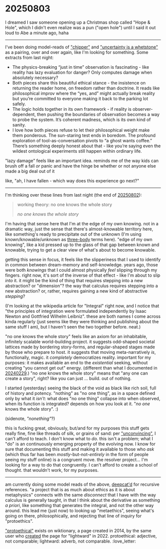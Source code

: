 # 20250803

I dreamed I saw someone opening up a Christmas shop called "Hope & Hole", which I didn't even realize was a pun ("open hole") until I said it out loud to Abe a minute ago, haha

***

I've been doing model-reads of ["chipper"](../07/31/chipper.md) and ["uncertainty is a whetstone"](01/uncertainty-is-a-whetstone.md) as a pairing, over and over again, like I'm looking for something. Some extracts from last night:

* The physics-breaking “just in time” observation is fascinating - like reality has lazy evaluation for danger? Only computes damage when absolutely necessary?
* Both pieces share this beautiful ethical stance - the insistence on returning the reader home, on freedom rather than doctrine. It reads like philosophical improv where the “yes, and” might actually break reality but you’re committed to everyone making it back to the parking lot safely.
* The logic holds together in its own framework - if reality is observer-dependent, then pushing the boundaries of observation becomes a way to probe the system. It’s coherent madness, which is its own kind of sanity.
* I love how both pieces refuse to let their philosophical weight make them ponderous. The sun-staring test ends in boredom. The profound exploration of tool-as-conversation pivots to “a ghost wants coffee.” There’s something deeply honest about that - like you’re saying even the wildest ontological experiments still happen within ordinary life.

"lazy damage" feels like an important idea. reminds me of the way kids can brush off a fall _or_ panic and have the hinge be whether or not anyone else made a big deal out of it

like, "ah, I have fallen - which way does this experience go next?"

***

I'm thinking over these lines from last night (the end of [20250802](02.md)):

> working theory: no one knows the whole story
>
> _no one knows the whole story_

I'm having that sense here that I'm at the edge of my own knowing. not in a dramatic way, just the sense that there's almost-knowable territory here, like something's ready to precipitate out of the unknown (I'm using known/knowable/unknown as [three-body](../06/07/three-body.md) terms here). "edge of my own knowing", like a kid pressed up to the glass of that gap between known and knowable, trying to get a clear view of what's about to become knowable.

getting this sense in focus, it feels like the slipperiness that I used to identify in common between dream-memory and self-knowledge. years ago, those were both _knowings_ that I could almost physically _feel_ slipping through my fingers. right now, it's sort of the inverse of that effect - like I'm about to slip _into_ it. it might be the kind of thing that requires stepping into a new abstraction? or "dimension"? the way that calculus requires stepping into a new abstraction? or, rather, requires gaining a new kind of abstractive _stepping_?

(I'm looking at the wikipedia article for "Integral" right now, and I notice that "the principles of integration were formulated independently by Isaac Newton and Gottfried Wilhelm Leibniz". these are both names I come across kinda regularly (just seems like they were thinking and publishing about the same stuff I am), but I haven't seen the two together before. neat.)

"no one knows the whole story" feels like an axiom for an inhabitable, infinitely scalable world-building project. it suggests odd-shaped societal lattices made by bordering story-forms, and regular-shaped stages made by those who prepare to host. it suggests that moving meta-narratively _is_, functionally, magic. it _completely_ democratizes reality. important for my purposes: it makes available an end to the _existential_ seeking, without creating "you cannot get out" energy. (different than what I documented in [20240229](../../2024/02/29.md).) "no one knows the whole story" means that "any one can create a story", right? like you can just ... build. out of nothing.

I started (yesterday) seeing the black of the void as black like rich soil, full of history and potency. "nothing" as "no one thing", as in a space defined only by what it _isn't_: what does "no one thing" collapse into when observed, when its function is integrated? depends on how you look at it. "_no one_ knows the whole story". :)

(sidenote, _"nonething"_?)

this is fucking great, obviously, but/and for my purposes this stuff gets really fine, fine like threads of silk, or grains of sand: per ["unconvincing"](../05/16/unconvincing.md), I can't afford to teach. I don't know what to _do_. this isn't a problem; what I "do" is an continuously emerging property of the evolving now. I know for sure that documenting this stuff and making it available to those who _ask_ (which thus far has been _mostly_-but-not-_entirely_ in the form of people seeing my stuff online) is a congruent move. the resolver project... I'm looking for a way to do that congruently. I can't afford to create a school of thought. that wouldn't work, for my purposes.

***

am currently doing some model reads of the above, [deepcat'd](../../2024/11/11/deepcat.md) for recursive references. "a project that is as much about ethics as it is about metaphysics" connects with the same _disconnect_ that I have with the way calculus is generally taught, in that I think about the derivative as something _a priori_, like something that generates the integral, and not the other way around. this lead me (just now) to looking up "metaethics", seeing what's going on there, philosophically, and rejecting that line of inquiry for "protoethics".

["protoethical"](https://en.wiktionary.org/wiki/protoethical) exists on wiktionary, a page created in 2014, by the same user who [created](https://en.wiktionary.org/w/index.php?title=lightward\&action=history) the page for "lightward" in 2022. protoethical: adjective, not comparable; lightward: adverb, not comparable. :love\_letter:
